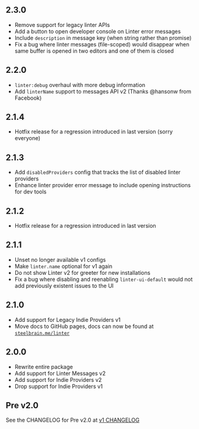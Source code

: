 ## 2.3.0

* Remove support for legacy linter APIs
* Add a button to open developer console on Linter error messages
* Include `description` in message key (when string rather than promise)
* Fix a bug where linter messages (file-scoped) would disappear when same buffer is opened in two editors and one of them is closed

## 2.2.0

* `linter:debug` overhaul with more debug information
* Add `linterName` support to messages API v2 (Thanks @hansonw from Facebook)

## 2.1.4

* Hotfix release for a regression introduced in last version (sorry everyone)

## 2.1.3

* Add `disabledProviders` config that tracks the list of disabled linter providers
* Enhance linter provider error message to include opening instructions for dev tools

## 2.1.2

* Hotfix release for a regression introduced in last version

## 2.1.1

* Unset no longer available v1 configs
* Make `linter.name` optional for v1 again
* Do not show Linter v2 for greeter for new installations
* Fix a bug where disabling and reenabling `linter-ui-default` would not add previously existent issues to the UI

## 2.1.0

* Add support for Legacy Indie Providers v1
* Move docs to GitHub pages, docs can now be found at [`steelbrain.me/linter`](http://steelbrain.me/linter)

## 2.0.0

* Rewrite entire package
* Add support for Linter Messages v2
* Add support for Indie Providers v2
* Drop support for Indie Providers v1

## Pre v2.0

See the CHANGELOG for Pre v2.0 at [v1 CHANGELOG](https://github.com/steelbrain/linter/blob/v1/CHANGELOG.md)
